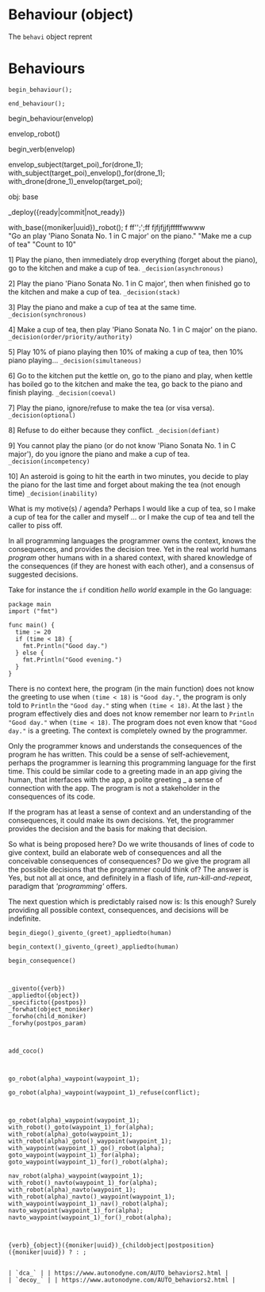 # Behaviour (object)
The `behavi` object reprent





# Behaviours

```Diego
begin_behaviour();

end_behaviour();
```



begin_behaviour(envelop)

envelop_robot()


begin_verb(envelop)

envelop_subject(target_poi)_for(drone_1);
with_subject(target_poi)_envelop()_for(drone_1);
with_drone(drone_1)_envelop(target_poi);

obj: base

_deploy({ready|commit|not_ready})

with_base({moniker|uuid})_robot();
f
ff'';';ff fjfjfjjfjfffffwwww   
"Go an play 'Piano Sonata No. 1 in C major' on the piano."
"Make me a cup of tea"
"Count to 10"

1] Play the piano, then immediately drop everything (forget about the piano), go to the kitchen and make a cup of tea. `_decision(asynchronous)`

2] Play the piano 'Piano Sonata No. 1 in C major', then when finished go to the kitchen and make a cup of tea. `_decision(stack)`

3] Play the piano and make a cup of tea at the same time. `_decision(synchronous)`

4] Make a cup of tea, then play 'Piano Sonata No. 1 in C major' on the piano. `_decision(order/priority/authority)`

5] Play 10% of piano playing then 10% of making a cup of tea, then 10% piano playing… `_decision(simultaneous)`

6] Go to the kitchen put the kettle on, go to the piano and play, when kettle has boiled go to the kitchen and make the tea, go back to the piano and finish playing. `_decision(coeval)`

7] Play the piano, ignore/refuse to make the tea (or visa versa). `_decision(optional)`

8] Refuse to do either because they conflict. `_decision(defiant)`

9] You cannot play the piano (or do not know 'Piano Sonata No. 1 in C major'), do you ignore the piano and make a cup of tea. `_decision(incompetency)`

10] An asteroid is going to hit the earth in two minutes, you decide to play the piano for the last time and forget about making the tea (not enough time) `_decision(inability)`

What is my motive(s) / agenda?
Perhaps I would like a cup of tea, so I make a cup of tea for the caller and myself … or I make the cup of tea and tell the caller to piss off.




In all programming languages the programmer owns the context, knows the consequences, and provides the decision tree.  Yet in the real world humans _program_ other humans with in a shared context, with shared knowledge of the consequences (if they are honest with each other), and a consensus of suggested decisions.

Take for instance the `if` condition _hello world_ example in the Go language:

```golang
package main
import ("fmt")

func main() {
  time := 20
  if (time < 18) {
    fmt.Println("Good day.")
  } else {
    fmt.Println("Good evening.")
  }
}
```

There is no context here, the program (in the main function) does not know the greeting to use when `(time < 18)` is `"Good day."`, the program is only told to `Println` the `"Good day."` sting when `(time < 18)`. At the last `}` the program effectively dies and does not know remember nor learn to 
`Println` `"Good day."` when `(time < 18)`.  The program does not even know that `"Good day."` is a greeting.  The context is completely owned by the programmer.

Only the programmer knows and understands the consequences of the program he has written.  This could be a sense of self-achievement, perhaps the programmer is learning this programming language for the first time.  This could be similar code to a greeting made in an app giving the human, that interfaces with the app, a polite greeting _ a sense of connection with the app.  The program is not a stakeholder in the consequences of its code.

If the program has at least a sense of context and an understanding of the consequences, it could make its own decisions.  Yet, the programmer provides the decision and the basis for making that decision.

So what is being proposed here? Do we write thousands of lines of code to give context, build an elaborate web of consequences and all the conceivable consequences of consequences?  Do we give the program all the possible decisions that the programmer could think of?  The answer is Yes, but not all at once, and definitely in a flash of life, _run-kill-and-repeat_, paradigm that _'programming'_ offers.

The next question which is predictably raised now is: Is this enough?  Surely providing all possible context, consequences, and decisions will be indefinite. 

```Diego
begin_diego()_givento_(greet)_appliedto(human)

begin_context()_givento_(greet)_appliedto(human)

begin_consequence()



_givento({verb})
_appliedto({object})
_specificto({postpos})
_forwhat(object_moniker)
_forwho(child_moniker)
_forwhy(postpos_param)



add_coco()



go_robot(alpha)_waypoint(waypoint_1);

go_robot(alpha)_waypoint(waypoint_1)_refuse(conflict);



go_robot(alpha)_waypoint(waypoint_1);
with_robot()_goto(waypoint_1)_for(alpha);
with_robot(alpha)_goto(waypoint_1);
with_robot(alpha)_goto()_waypoint(waypoint_1);
with_waypoint(waypoint_1)_go()_robot(alpha);
goto_waypoint(waypoint_1)_for(alpha);
goto_waypoint(waypoint_1)_for()_robot(alpha);

nav_robot(alpha)_waypoint(waypoint_1);
with_robot()_navto(waypoint_1)_for(alpha);
with_robot(alpha)_navto(waypoint_1);
with_robot(alpha)_navto()_waypoint(waypoint_1);
with_waypoint(waypoint_1)_nav()_robot(alpha);
navto_waypoint(waypoint_1)_for(alpha);
navto_waypoint(waypoint_1)_for()_robot(alpha);



{verb}_{object}({moniker|uuid})_{childobject|postposition}({moniker|uuid}) ? : ;


| `dca_` | | https://www.autonodyne.com/AUTO_behaviors2.html |
| `decoy_` | | https://www.autonodyne.com/AUTO_behaviors2.html |